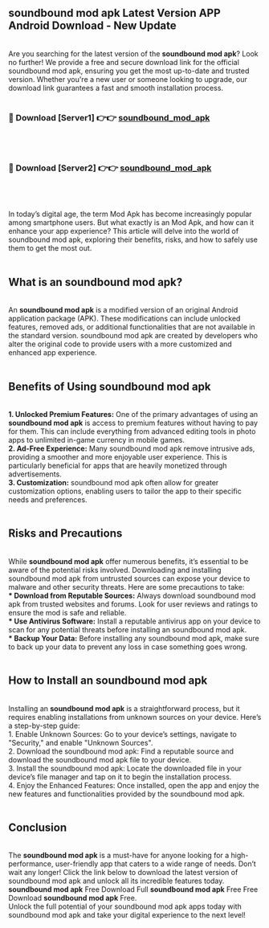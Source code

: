 ## soundbound mod apk Latest Version APP Android Download - New Update
<br>
Are you searching for the latest version of the <strong>soundbound mod apk</strong>? Look no further! We provide a free and secure download link for the official soundbound mod apk, ensuring you get the most up-to-date and trusted version. Whether you're a new user or someone looking to upgrade, our download link guarantees a fast and smooth installation process.
<br>
<br>
<h3>🔴 Download [Server1] 👉👉 <a href="https://modyolo.store/soundbound+mod+apk">soundbound_mod_apk</a></h3><br>
<br>
<h3>🔴 Download [Server2] 👉👉 <a href="https://modyolo.store/soundbound+mod+apk">soundbound_mod_apk</a></h3><br>
<br>
<br>
In today’s digital age, the term Mod Apk has become increasingly popular among smartphone users. But what exactly is an Mod Apk, and how can it enhance your app experience? This article will delve into the world of soundbound mod apk, exploring their benefits, risks, and how to safely use them to get the most out.
<br>
<br>
<h2>What is an soundbound mod apk?</h2>
<br>
An <strong>soundbound mod apk</strong> is a modified version of an original Android application package (APK). These modifications can include unlocked features, removed ads, or additional functionalities that are not available in the standard version. soundbound mod apk are created by developers who alter the original code to provide users with a more customized and enhanced app experience.
<br>
<br>
<h2>Benefits of Using soundbound mod apk</h2>
<br>
<strong> 1. Unlocked Premium Features:</strong> One of the primary advantages of using an <strong>soundbound mod apk</strong> is access to premium features without having to pay for them. This can include everything from advanced editing tools in photo apps to unlimited in-game currency in mobile games.
<br>
<strong> 2. Ad-Free Experience:</strong> Many soundbound mod apk remove intrusive ads, providing a smoother and more enjoyable user experience. This is particularly beneficial for apps that are heavily monetized through advertisements.
<br>
<strong> 3. Customization:</strong> soundbound mod apk often allow for greater customization options, enabling users to tailor the app to their specific needs and preferences.
<br>
<br>
<h2>Risks and Precautions</h2>
<br>
While <strong>soundbound mod apk</strong> offer numerous benefits, it’s essential to be aware of the potential risks involved. Downloading and installing soundbound mod apk from untrusted sources can expose your device to malware and other security threats. Here are some precautions to take:
<br>
<strong> * Download from Reputable Sources:</strong> Always download soundbound mod apk from trusted websites and forums. Look for user reviews and ratings to ensure the mod is safe and reliable.
<br>
<strong> * Use Antivirus Software:</strong> Install a reputable antivirus app on your device to scan for any potential threats before installing an soundbound mod apk.
<br>
<strong> * Backup Your Data:</strong> Before installing any soundbound mod apk, make sure to back up your data to prevent any loss in case something goes wrong.
<br>
<br>
<h2>How to Install an soundbound mod apk</h2>
<br>
Installing an <strong>soundbound mod apk</strong> is a straightforward process, but it requires enabling installations from unknown sources on your device. Here’s a step-by-step guide:
<br>
 1. Enable Unknown Sources: Go to your device’s settings, navigate to "Security," and enable "Unknown Sources".
<br>
 2. Download the soundbound mod apk: Find a reputable source and download the soundbound mod apk file to your device.
<br>
 3. Install the soundbound mod apk: Locate the downloaded file in your device’s file manager and tap on it to begin the installation process.
<br>
 4. Enjoy the Enhanced Features: Once installed, open the app and enjoy the new features and functionalities provided by the soundbound mod apk.
<br>
<br>
<h2><strong>Conclusion</strong></h2>
<br>
The <strong>soundbound mod apk</strong> is a must-have for anyone looking for a high-performance, user-friendly app that caters to a wide range of needs. Don’t wait any longer! Click the link below to download the latest version of soundbound mod apk and unlock all its incredible features today.
<br>
<strong>soundbound mod apk</strong> Free Download Full <strong>soundbound mod apk</strong> Free Free Download <strong>soundbound mod apk</strong> Free.
<br>
Unlock the full potential of your soundbound mod apk apps today with soundbound mod apk and take your digital experience to the next level!
